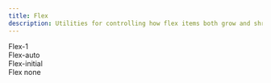 ```yaml
---
title: Flex
description: Utilities for controlling how flex items both grow and shrink.
---
```

<div>
    <table-utility prefix="flex" property="flex" class="mb-lg"></table-utility>
    <card-example>
		<div class="container h-full rounded-md bg-surface-1 p-24">
			<div class="flex flex-row justify-between gap-md border-b border-alpha-1 mb-24 pb-24">
				<div class="w-100 flex-1 rounded-md py-10 bg-info text-center"><span class="text-xs text-white font-semibold">Flex-1</span></div>
				<div class="w-100 rounded-md py-10 bg-info text-center"></div>
				<div class="w-100 rounded-md py-10 bg-info text-center"></div>
			</div>
			<div class="flex flex-row justify-between gap-md border-b border-alpha-1 mb-24 pb-24">
				<div class="w-100 flex-auto rounded-md py-10 bg-info text-center"><span class="text-xs text-white font-semibold">Flex-auto</span></div>
				<div class="w-100 rounded-md py-10 bg-info text-center"></div>
				<div class="w-100 rounded-md py-10 bg-info text-center"></div>
			</div>
			<div class="flex flex-row justify-between gap-md border-b border-alpha-1 mb-24 pb-24">
				<div class="w-100 flex-initial rounded-md py-10 bg-info text-center"><span class="text-xs text-white font-semibold">Flex-initial</span></div>
				<div class="w-100 rounded-md py-10 bg-info text-center"></div>
				<div class="w-100 rounded-md py-10 bg-info text-center"></div>
			</div>
			<div class="flex flex-row justify-between gap-md">
				<div class="w-100 flex-none rounded-md py-10 bg-info text-center"><span class="text-xs text-white font-semibold">Flex none</span></div>
				<div class="w-100 rounded-md py-10 bg-info text-center"></div>
				<div class="w-100 rounded-md py-10 bg-info text-center"></div>
			</div>
		</div>
    </card-example>
</div>